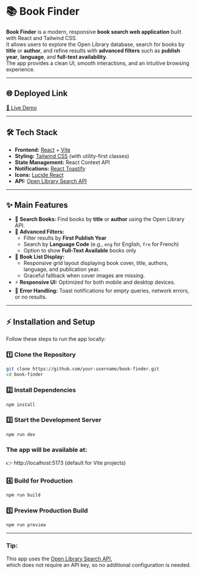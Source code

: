 # 📚 Book Finder

**Book Finder** is a modern, responsive **book search web application** built with React and Tailwind CSS.  
It allows users to explore the Open Library database, search for books by **title** or **author**, and refine results with **advanced filters** such as **publish year**, **language**, and **full-text availability**.  
The app provides a clean UI, smooth interactions, and an intuitive browsing experience.

---

## 🌐 Deployed Link
[🔗 Live Demo](https://lvzv6f-5173.csb.app/)  

---

## 🛠 Tech Stack
- **Frontend:** [React](https://react.dev/) + [Vite](https://vitejs.dev/)
- **Styling:** [Tailwind CSS](https://tailwindcss.com/) (with utility-first classes)
- **State Management:** React Context API
- **Notifications:** [React Toastify](https://fkhadra.github.io/react-toastify/)
- **Icons:** [Lucide React](https://lucide.dev/)
- **API:** [Open Library Search API](https://openlibrary.org/developers/api)

---

## ✨ Main Features
- 🔎 **Search Books:** Find books by **title** or **author** using the Open Library API.  
- 🧩 **Advanced Filters:**  
  - Filter results by **First Publish Year**  
  - Search by **Language Code** (e.g., `eng` for English, `fre` for French)  
  - Option to show **Full-Text Available** books only  
- 📖 **Book List Display:**  
  - Responsive grid layout displaying book cover, title, authors, language, and publication year.  
  - Graceful fallback when cover images are missing.  
- ⚡ **Responsive UI:** Optimized for both mobile and desktop devices.
- 🔔 **Error Handling:** Toast notifications for empty queries, network errors, or no results.

---

## ⚡ Installation and Setup

Follow these steps to run the app locally:

### 1️⃣ Clone the Repository
```bash
git clone https://github.com/your-username/book-finder.git
cd book-finder
```
### 2️⃣ Install Dependencies
```bash
npm install
```
### 3️⃣ Start the Development Server
```bash
npm run dev
```
### The app will be available at:
👉 http://localhost:5173 (default for Vite projects)

### 4️⃣ Build for Production
```bash
npm run build
```
### 5️⃣ Preview Production Build
```bash
npm run preview
```
---
### Tip:  
This app uses the [Open Library Search API](https://openlibrary.org/developers/api),  
which does not require an API key, so no additional configuration is needed.

